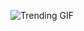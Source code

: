 
<!-- GIF_SECTION -->
![Trending GIF](https://media4.giphy.com/media/v1.Y2lkPThiYjIxNzcyYmR4eTJ1a2cyMjJub2Q3c2JkbHpvY21tamM1MnN3Y3JwNjJ3ZHZhbiZlcD12MV9naWZzX3NlYXJjaCZjdD1n/WQxhrCs2cHuyA/giphy.gif)
<!-- END_GIF_SECTION -->
